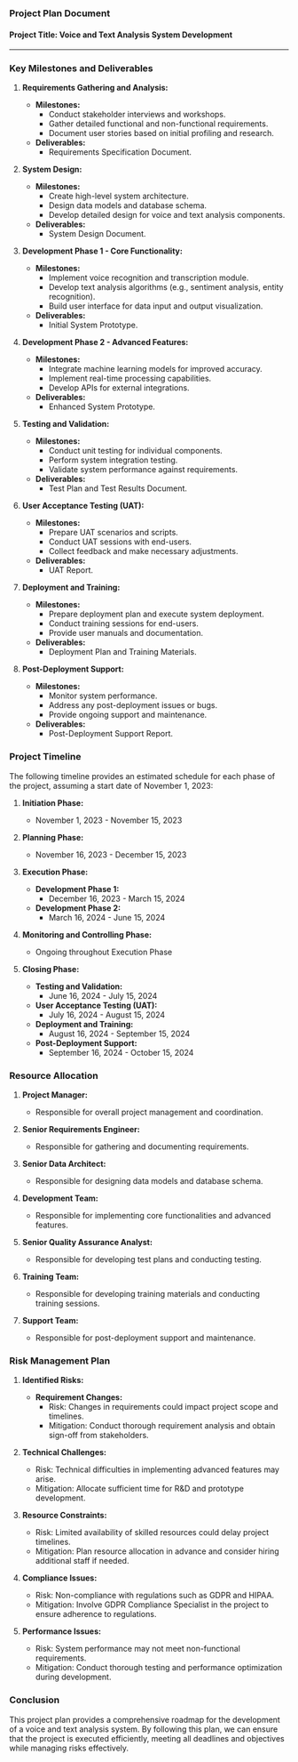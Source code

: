 ### Project Plan Document

#### Project Title: Voice and Text Analysis System Development

---

### Key Milestones and Deliverables

1. **Requirements Gathering and Analysis:**
   - **Milestones:**
     - Conduct stakeholder interviews and workshops.
     - Gather detailed functional and non-functional requirements.
     - Document user stories based on initial profiling and research.
   - **Deliverables:**
     - Requirements Specification Document.

2. **System Design:**
   - **Milestones:**
     - Create high-level system architecture.
     - Design data models and database schema.
     - Develop detailed design for voice and text analysis components.
   - **Deliverables:**
     - System Design Document.

3. **Development Phase 1 - Core Functionality:**
   - **Milestones:**
     - Implement voice recognition and transcription module.
     - Develop text analysis algorithms (e.g., sentiment analysis, entity recognition).
     - Build user interface for data input and output visualization.
   - **Deliverables:**
     - Initial System Prototype.

4. **Development Phase 2 - Advanced Features:**
   - **Milestones:**
     - Integrate machine learning models for improved accuracy.
     - Implement real-time processing capabilities.
     - Develop APIs for external integrations.
   - **Deliverables:**
     - Enhanced System Prototype.

5. **Testing and Validation:**
   - **Milestones:**
     - Conduct unit testing for individual components.
     - Perform system integration testing.
     - Validate system performance against requirements.
   - **Deliverables:**
     - Test Plan and Test Results Document.

6. **User Acceptance Testing (UAT):**
   - **Milestones:**
     - Prepare UAT scenarios and scripts.
     - Conduct UAT sessions with end-users.
     - Collect feedback and make necessary adjustments.
   - **Deliverables:**
     - UAT Report.

7. **Deployment and Training:**
   - **Milestones:**
     - Prepare deployment plan and execute system deployment.
     - Conduct training sessions for end-users.
     - Provide user manuals and documentation.
   - **Deliverables:**
     - Deployment Plan and Training Materials.

8. **Post-Deployment Support:**
   - **Milestones:**
     - Monitor system performance.
     - Address any post-deployment issues or bugs.
     - Provide ongoing support and maintenance.
   - **Deliverables:**
     - Post-Deployment Support Report.

### Project Timeline

The following timeline provides an estimated schedule for each phase of the project, assuming a start date of November 1, 2023:

1. **Initiation Phase:**
   - November 1, 2023 - November 15, 2023

2. **Planning Phase:**
   - November 16, 2023 - December 15, 2023

3. **Execution Phase:**
   - **Development Phase 1:**
     - December 16, 2023 - March 15, 2024
   - **Development Phase 2:**
     - March 16, 2024 - June 15, 2024

4. **Monitoring and Controlling Phase:**
   - Ongoing throughout Execution Phase

5. **Closing Phase:**
   - **Testing and Validation:**
     - June 16, 2024 - July 15, 2024
   - **User Acceptance Testing (UAT):**
     - July 16, 2024 - August 15, 2024
   - **Deployment and Training:**
     - August 16, 2024 - September 15, 2024
   - **Post-Deployment Support:**
     - September 16, 2024 - October 15, 2024

### Resource Allocation

1. **Project Manager:**
   - Responsible for overall project management and coordination.

2. **Senior Requirements Engineer:**
   - Responsible for gathering and documenting requirements.

3. **Senior Data Architect:**
   - Responsible for designing data models and database schema.

4. **Development Team:**
   - Responsible for implementing core functionalities and advanced features.

5. **Senior Quality Assurance Analyst:**
   - Responsible for developing test plans and conducting testing.

6. **Training Team:**
   - Responsible for developing training materials and conducting training sessions.

7. **Support Team:**
   - Responsible for post-deployment support and maintenance.

### Risk Management Plan

1. **Identified Risks:**
   - **Requirement Changes:**
     - Risk: Changes in requirements could impact project scope and timelines.
     - Mitigation: Conduct thorough requirement analysis and obtain sign-off from stakeholders.

2. **Technical Challenges:**
   - Risk: Technical difficulties in implementing advanced features may arise.
   - Mitigation: Allocate sufficient time for R&D and prototype development.

3. **Resource Constraints:**
   - Risk: Limited availability of skilled resources could delay project timelines.
   - Mitigation: Plan resource allocation in advance and consider hiring additional staff if needed.

4. **Compliance Issues:**
   - Risk: Non-compliance with regulations such as GDPR and HIPAA.
   - Mitigation: Involve GDPR Compliance Specialist in the project to ensure adherence to regulations.

5. **Performance Issues:**
   - Risk: System performance may not meet non-functional requirements.
   - Mitigation: Conduct thorough testing and performance optimization during development.

### Conclusion

This project plan provides a comprehensive roadmap for the development of a voice and text analysis system. By following this plan, we can ensure that the project is executed efficiently, meeting all deadlines and objectives while managing risks effectively.